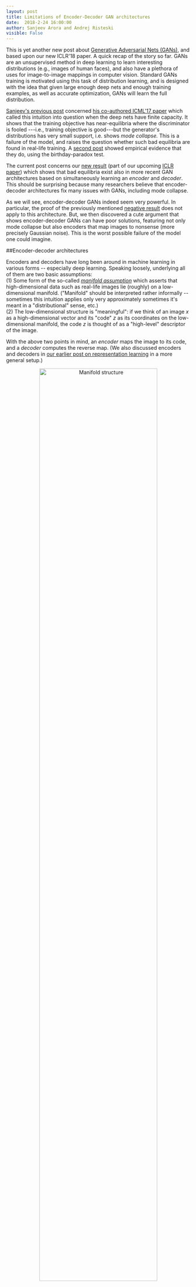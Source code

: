 ```yaml
---
layout: post
title: Limitations of Encoder-Decoder GAN architectures
date:  2018-2-24 16:00:00
author: Sanjeev Arora and Andrej Risteski
visible: False
---
```

This is yet another new post about [Generative Adversarial Nets (GANs)](http://www.offconvex.org/2017/03/15/GANs/), and based upon our new ICLR'18 paper.  A quick recap of the story so far. GANs are an unsupervised method in deep learning to learn interesting distributions (e.g., images of human faces), and also have a plethora of uses for image-to-image mappings in computer vision. Standard GANs training is motivated using this task of distribution learning, and is designed with the idea that given large enough deep nets and enough training examples, as well as accurate optimization, GANs will learn the full distribution. 

 [Sanjeev's previous post](http://www.offconvex.org/2017/03/30/GANs2/) concerned [his co-authored ICML'17 paper](https://arxiv.org/abs/1703.00573) which called this intuition into question when the deep nets have finite capacity. It shows that the training objective has near-equilibria where the discriminator is fooled ---i.e., training objective is good---but the generator's distributions has very small support, i.e. shows *mode collapse.*  This is a failure of the model, and raises the question whether such bad equilibria are found in real-life training. A [second post](http://www.offconvex.org/2017/07/07/GANs3/) showed empirical evidence that they do, using the birthday-paradox test. 

The current post concerns our [new result](https://arxiv.org/abs/1711.02651) (part of our upcoming [ICLR paper](https://openreview.net/forum?id=BJehNfW0-)) which shows that bad equilibria exist also in more recent GAN architectures based on simultaneously learning an *encoder* and *decoder*. This should be surprising because many researchers believe that encoder-decoder architectures fix many issues with GANs, including mode collapse.

As we will see, encoder-decoder GANs indeed seem very powerful. In particular, the proof of the previously mentioned [negative result](http://www.offconvex.org/2017/03/30/GANs2/) does not apply to this architecture. But, we then discovered a cute argument that shows encoder-decoder GANs can have poor solutions, featuring not only mode collapse but also encoders that map images to nonsense (more precisely Gaussian noise). This is the worst possible failure of the model one could imagine.

##Encoder-decoder architectures

Encoders and decoders have long been around in machine learning in various forms -- especially deep learning. Speaking loosely, underlying all of them are two basic assumptions:   
(1) Some form of the so-called [*manifold assumption*](https://mitpress.mit.edu/sites/default/files/titles/content/9780262033589_sch_0001.pdf) which asserts that high-dimensional data such as real-life images lie (roughly) on a low-dimensional manifold. ("Manifold" should be interpreted rather informally -- sometimes this intuition applies only very approximately sometimes it's meant in a "distributional" sense, etc.)    
(2) The low-dimensional structure is "meaningful": if we think of an image $x$ as a high-dimensional vector and its "code" $z$ as its coordinates on the low-dimensional manifold, the code $z$ is thought of as a "high-level" descriptor of the image.   

With the above two points in mind, an *encoder* maps the image to its code, and a *decoder* computes the reverse map. (We also discussed encoders and decoders in [our earlier post on representation learning](http://www.offconvex.org/2017/06/27/unsupervised1/) in a more general setup.)  


<p style="text-align:center;">
<img src="/assets/BIGAN_manifold2.jpg" width="80%"  alt="Manifold structure" />
</p>

Encoder-decoder GANs were introduced by [Dumoulin et al.(ALI)](https://arxiv.org/abs/1606.00704) and [Donahue et al.(BiGAN)](https://arxiv.org/abs/1605.09782). They involve two competitors: Player 1 involves a discriminator net $D$ that is given an input of the form (image, code) and it outputs a number in the interval $[0,1]$, which denotes its "satisfaction level" with this input. Player 2 trains a decoder net $G$ (also called *generator* in the GANs setting) and an encoder net $E$.  Player 1 is trying to train its net to distinguish between the following two settings, and Player 2 is trying to make sure the two settings look indistinguishable to Player 1's net. 

$$ \mbox{Setting 1: presented with}~(x, E(x))~\mbox{where $x$ is random real image}.$$
$$ \mbox{Setting 2: presented with}~(G(z), z)~\mbox{where $z$ is random code}.$$

(Here it is assumed that a random code is a vector with i.i.d gaussian coordinates, though one could consider other distributions.)

Notice the difference over vanilla GANs, in which the discriminator merely tries to distinguish real images from images generated by the generator $G$. The hoped-for equilibrium obviously is one where generator and encoder are inverses of each other: $E(G(z)) \approx z$ and $G(E(x)) \approx x$, and the joint distributions $(z,G(z))$ and $(E(x), x)$ roughly match.
The intuition is that if this happens, Player 1 must've produced a "meaningful" representation $E(x)$ for the images -- and this should improve the quality of the generator as well. 
Indeed, [Dumoulin et al.(ALI)](https://arxiv.org/abs/1606.00704) provide some small-scale empirical examples on mixtures of Gaussians for which encoder-decoder architectures seem to ameliorate the problem of mode collapse. 

<p style="text-align:center;">
<img src="/assets/BIGAN_architecture.jpg" width="100%" alt="BiGANs vs GANs" />
</p>

Both of the above papers prove that when the encoder/decoder have infinite capacity, the equilibrium is indeed the desired one. However, in our paper, we show that the finite capacity case is very different. (Paralleling the state of affairs in the vanilla GAN setup.) 

## Finite-capacity discriminators are weak

As indicated above, we prove that there is a Player 1 (so a generator/encoder pair) that fools all Players 2 that have bounded capacity (i.e. number of parameters), yet they are poor in the appropriate sense: namely, the encoder just outputs white noise (i.e. does not extract meaningful features) and the generator outputs a uniformly random image from a small pool of images (i.e. is not diverse). 

To state the result a bit formally, we say a generator/encoder pair $(G,E)$ $\epsilon$-fools a decoder $D$ if 

$$|E_{x} D(x, E(x)) - E_{z} D(G(z), z)| \leq \epsilon$$
  
(In other words, the output of $D$ in Setting 1 and Setting 2 is nearly the same.)

We show: 

>**Theorem**: There exists a Player 1 $(G,E)$ that $\epsilon$-fools all $L$-Lipschitz discriminators $D$ with at most $p$ parameters, such that:      
>**(1)** The generator $G$ outputs a uniformly random image from a pool of $O(p \log^2(pL)/ \epsilon^2)$ images. (In particular, it is theoretically no more diverse than it would be in the vanilla GAN setting.)    
>**(2)** The encoder $E$ merely "extracts noise" from the images. Thus, it does not produce any "meaningful" representation of the image.        

Let's describe what the generator/encoder in the above theorem look like. 

Let's consider the encoder first: one of the reasons that encoder-decoder GANs seem very powerful is that the discriminator ought to be able to learn to simulate $E$ if it needs to, and thus acquire the ability to apply $E$ to the output of $G$.  This suggests that training should enforce $E$ to be a much smaller deep net than the discriminator. This was one conceptual hurdle for us: how to exhibit bad solutions where $E$ is a smaller net than the discriminator?  

We ensure this with a simple trick: we will assume the image distribution is mildly "noised": say, every 100th pixel is replaced by Gaussian noise. To a human, such an image would of course be indistinguishable from a real image. (The proof could be carried out via some other assumptions to the effect that images have an innate stochastic/noise component that is efficiently extractable by a small neural network. But let's keep things clean.) When noise $\eta$ is thus added to an image $x$, we denote the resulting image as $x \odot \eta$. 

The theorem above uses the trivial encoder $E$ that, given the noised image $x \odot \eta$, outputs $\eta$. Clearly, such an encoder does not in any sense capture "meaning" in the code. It is also implementable by a tiny single-layer net, as needed.

The generator $G(z)$ will have a "pool" of $m := p \log^2(pL)/ \epsilon^2$ unnoised images $\tilde{x}_1, \tilde{x}_2, \dots, \tilde{x}_m$, and will partition the noise space (for $z$) into $m$ equal-measured blocks. Then, when presented with an input $z$, the generator will output the image $\tilde{x}_i \odot z$, where $i$ is the block $z$ belongs to. (See the Figure below.) 

<p style="text-align:center;">
<img src="/assets/BIGAN_construction.jpg" width="70%" alt="The bad generator construction" />
</p>

## Few words about the proof 

Since we already explicitly specified the encoder $E$, our job is to only prove a good generator $G$ exists. 

The idea is to construct a distribution over generators $G$ that works "in expectation", and use concentration bounds that this implies there must be at least one generator that does the job. To motivate the distribution, notice that the distribution of the pair $(x, E(x))$ is very easy to describe: it's simply $(\tilde{x} \odot z,z)$, where $\tilde{x}$ and $z$ are independent samples from the unnoised image distribution and noise distribution respectively. 

Thus, a natural choice for the distribution on $G$ would be to take the pool of samples 
$\tilde{x}_1, \tilde{x}_2, .., \tilde{x}_m$ for $G$ to be uniformly randomly chosen from the (unnoised) image distribution. 
Why is this distribution for $G$ good? Notice the following simple fact: 

$$E_{G} E_{z} D(G(z), z) =  E_{\tilde{x}, z} D(\tilde{x} \odot z, z) = E_{x} D(x, E(x)) \hspace{2cm} (3)$$ 

In other words, the "expected" encoder correctly matches the expectation of $D(x, E(x))$, so that the discriminator is fooled.
This of course is not enough: we need some kind of concentration argument to show a particular $G$ works, which will ultimately use the fact that the discriminator $D$ has a small capacity. 

 
Towards that, another useful observation: if $q$ is the uniform distribution over sets $T= \{z_1, z_2,\dots, z_m\}$, s.t. each $z_i$ is independently sampled from the conditional distribution inside the $i$-th block of the partition of the noise space, by the law of total expectation one can see that 
$$ E_{z} D(G(z), z) = E_{T \sim q} \frac{1}{m} \sum_{i=1}^m D(G(z_i), z_i) $$
The right hand side is an average of terms, each of which is a bounded function of mutually independent random variables -- so, by e.g. McDiarmid's inequality it concentrates around it's expectation, which by (3) is exactly $E_{z} D(G(z), z)$.

To finish the argument off, we use the fact that due to Lipschitzness and the bound on the number of parameters, the "effective" number of distinct discriminators is small, so we can union bound over them. (Formally, this translates to an epsilon-net + union bound argument. This also gives rise to the value of $m$ used in the construction.)

## Some conclusions 

While the number of new GAN architectures grows by the day, the issue of diversity/mode collapse seems to be quite difficult to overcome -- both theoretically and in practice. Of course, the main questions about GANs still remain: can they be engineered to be truly distribution learners, and if not, what are they best suited for? 

 
 
